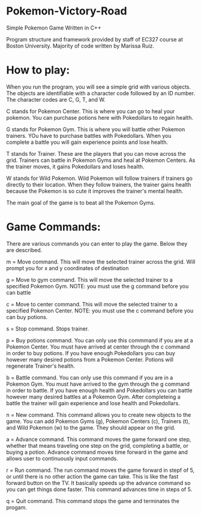 # Pokemon-Victory-Road
Simple Pokemon Game Written in C++

Program structure and framework provided by staff of EC327 course at Boston University. Majority of code written by Marissa Ruiz.

# How to play:
When you run the program, you will see a simple grid with various objects. The objects are identifiable with a character code followed by an ID number. The character codes are C, G, T, and W.

C stands for Pokemon Center. This is where you can go to heal your pokemon. You can purchase potions here with Pokedollars to regain health.

G stands for Pokemon Gym. This is where you will battle other Pokemon trainers. YOu have to purchase battles with Pokedollars. When you complete a battle you will gain experience points and lose health.

T stands for Trainer. These are the players that you can move across the grid. Trainers can battle in Pokemon Gyms and heal at Pokemon Centers. As the trainer moves, it gains Pokedollars and loses health. 

W stands for Wild Pokemon. Wild Pokemon will follow trainers if trainers go directly to their location. When they follow trainers, the trainer gains health because the Pokemon is so cute it improves the trainer's mental health. 

The main goal of the game is to beat all the Pokemon Gyms. 

# Game Commands:
There are various commands you can enter to play the game. Below they are described. 

m = Move command. This will move the selected trainer across the grid. Will prompt you for x and y coordinates of destination

g = Move to gym command. This will move the selected trainer to a specified Pokemon Gym. NOTE: you must use the g command before you can battle

c = Move to center command. This will move the selected trainer to a specified Pokemon Center. NOTE: you must use the c command before you can buy potions.

s = Stop command. Stops trainer.

p = Buy potions command. You can only use this commmand if you are at a Pokemon Center. You must have arrived at center through the c command in order to buy             potions. If you have enough Pokedollars you can buy however many desired potions from a Pokemon Center. Potions will regenerate Trainer's health. 

b = Battle command. You can only use this command if you are in a Pokemon Gym. You must have arrived to the gym through the g command in order to battle. If you have     enough health and Pokedollars you can battle however many desired battles at a Pokemon Gym. After completeing a battle the trainer will gain experience and lose      health and Pokedollars. 

n = New command. This command allows you to create new objects to the game. You can add Pokemon Gyms (g), Pokemon Centers (c), Trainers (t), and Wild Pokemon (w) to     the game. They should appear on the grid. 

a = Advance command. This command moves the game forward one step, whether that means traveling one step on the grid, completing a battle, or buying a potion.           Advance command moves time forward in the game and allows user to continuously input commands. 

r = Run command. The run command moves the game forward in stepf of 5, or until there is no other action the game can take. This is like the fast forward button on       the TV. It basically speeds up the advance command so you can get things done faster. This command advances time in steps of 5. 

q = Quit command. This command stops the game and terminates the progam. 


